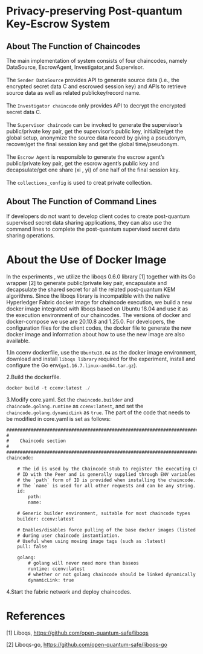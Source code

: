 # Privacy-preserving Post-quantum Key-Escrow System
About The Function of Chaincodes
----------
The main implementation of system consists of four chaincodes, namely DataSource, EscrowAgent, Investigator,and Supervisor.<br>
<br>
The `Sender DataSource` provides API to generate source data (i.e., the encrypted secret data C and escrowed session key) and APIs to retrieve source data as well as related publickey/record name. <br>
<br>
The `Investigator chaincode` only provides API to decrypt the encrypted secret data C.<br>
<br>
The `Supervisor chaincode` can be invoked to generate the supervisor’s public/private key pair, get the supervisor’s public key, initialize/get the global setup, anonymize the source data record by giving a pseudonym, recover/get the final session key and get the global time/pseudonym.<br>
<br>
The `Escrow Agent` is responsible to generate the escrow agent’s public/private key pair, get the escrow agent’s public key and decapsulate/get one share (xi
, yi) of one half of the final session key.<br>
<br>
The `collections_config` is used to creat private collection.

About The Function of Command Lines
----------
If developers do not want to develop client codes to create post-quantum supervised secret data sharing applications, they can also use the command lines to complete the post-quantum supervised secret data sharing operations.

# About the Use of Docker Image
In the experiments , we utilize the liboqs 0.6.0 library [1] together with its Go wrapper [2] to generate public/private key pair, encapsulate and decapsulate the shared secret for all the related post-quantum KEM algorithms. Since the liboqs library is incompatible with the
native Hyperledger Fabric docker image for chaincode execution,
we build a new docker image integrated with liboqs based on Ubuntu 18.04 and use it as the execution environment of our
chaincodes. The versions of docker and docker-compose we use
are 20.10.8 and 1.25.0. For developers, the configuration
files for the client codes, the docker file to generate the new
docker image and information about how to use the new image
are also available.

1.In ccenv dockerfile, use the `Ubuntu18.04` as the docker image environment, download and install `liboqs library` required for the experiment, install and configure the Go env(`go1.16.7.linux-amd64.tar.gz`).

2.Build the dockerfile.

   ```javascript
   docker build -t ccenv:latest ./ 
   ```

3.Modify core.yaml.
Set the `chaincode.builder` and `chaincode.golang.runtime` as `ccenv:latest`, and set the `chaincode.golang.dynamicLink` as `true`. The part of the code that needs to be modified in core.yaml is set as follows:

```html
###############################################################################
#
#    Chaincode section
#
###############################################################################
chaincode:

    # The id is used by the Chaincode stub to register the executing Chaincode
    # ID with the Peer and is generally supplied through ENV variables
    # the `path` form of ID is provided when installing the chaincode.
    # The `name` is used for all other requests and can be any string.
    id:
        path:
        name:

    # Generic builder environment, suitable for most chaincode types
    builder: ccenv:latest

    # Enables/disables force pulling of the base docker images (listed below)
    # during user chaincode instantiation.
    # Useful when using moving image tags (such as :latest)
    pull: false

    golang:
        # golang will never need more than baseos
        runtime: ccenv:latest
        # whether or not golang chaincode should be linked dynamically
        dynamicLink: true
   ```
   
4.Start the fabric network and deploy chaincodes.
 


# References
[1] Liboqs, https://github.com/open-quantum-safe/liboqs

[2] Liboqs-go, https://github.com/open-quantum-safe/liboqs-go
